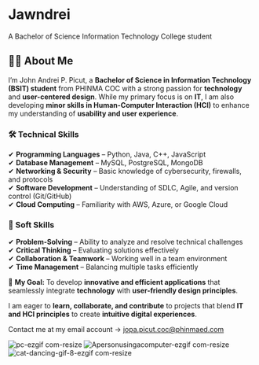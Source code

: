 # Jawndrei
A Bachelor of Science Information Technology College student

## 👨‍💻 About Me  

I’m John Andrei P. Picut, a **Bachelor of Science in Information Technology (BSIT) student** from PHINMA COC with a strong passion for **technology** and **user-centered design**. While my primary focus is on **IT**, I am also developing **minor skills in Human-Computer Interaction (HCI)** to enhance my understanding of **usability and user experience**.  

### 🛠️ Technical Skills  
✔ **Programming Languages** – Python, Java, C++, JavaScript  
✔ **Database Management** – MySQL, PostgreSQL, MongoDB  
✔ **Networking & Security** – Basic knowledge of cybersecurity, firewalls, and protocols  
✔ **Software Development** – Understanding of SDLC, Agile, and version control (Git/GitHub)  
✔ **Cloud Computing** – Familiarity with AWS, Azure, or Google Cloud  

### 🎯 Soft Skills  
✔ **Problem-Solving** – Ability to analyze and resolve technical challenges  
✔ **Critical Thinking** – Evaluating solutions effectively  
✔ **Collaboration & Teamwork** – Working well in a team environment  
✔ **Time Management** – Balancing multiple tasks efficiently  

🚀 **My Goal:** To develop **innovative and efficient applications** that seamlessly integrate **technology** with **user-friendly design principles**.  

I am eager to **learn, collaborate, and contribute** to projects that blend **IT and HCI principles** to create **intuitive digital experiences**.  

Contact me at my email account -> jopa.picut.coc@phinmaed.com

![pc-ezgif com-resize](https://github.com/user-attachments/assets/065c6ce0-fb2f-4d32-bc45-4d3deba59866)
![Apersonusingacomputer-ezgif com-resize](https://github.com/user-attachments/assets/2935b41f-9169-4b18-b2ae-4a5e2465e750)
![cat-dancing-gif-8-ezgif com-resize](https://github.com/user-attachments/assets/451033f2-071a-40b0-8197-096c383f5ac7)



